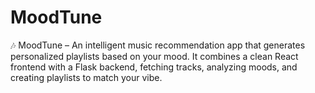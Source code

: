# MoodTune
🎶 MoodTune – An intelligent music recommendation app that generates personalized playlists based on your mood. It combines a clean React frontend with a Flask backend, fetching tracks, analyzing moods, and creating playlists to match your vibe.
